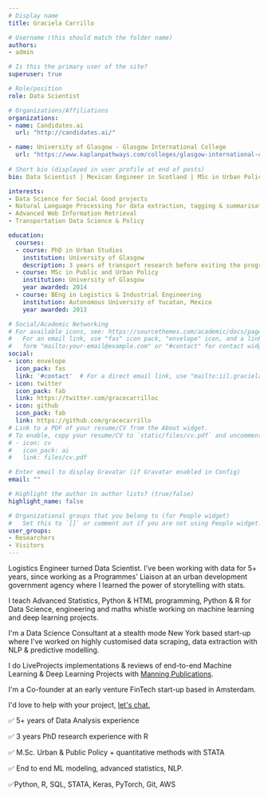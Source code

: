 ```yaml
---
# Display name
title: Graciela Carrillo

# Username (this should match the folder name)
authors:
- admin

# Is this the primary user of the site?
superuser: true

# Role/position
role: Data Scientist

# Organizations/Affiliations
organizations:
- name: Candidates.ai
  url: "http://candidates.ai/"

- name: University of Glasgow - Glasgow International College
  url: "https://www.kaplanpathways.com/colleges/glasgow-international-college/"
  
# Short bio (displayed in user profile at end of posts)
bio: Data Scientist | Mexican Engineer in Scotland | MSc in Urban Policy | Transport geek

interests:
- Data Science for Social Good projects
- Natural Language Processing for data extraction, tagging & summarisation
- Advanced Web Information Retrieval
- Transportation Data Science & Policy

education:
  courses:
  - course: PhD in Urban Studies
    institution: University of Glasgow
    description: 3 years of transport research before exiting the programme
  - course: MSc in Public and Urban Policy
    institution: University of Glasgow
    year awarded: 2014
  - course: BEng in Logistics & Industrial Engineering
    institution: Autonomous University of Yucatan, Mexico
    year awarded: 2013

# Social/Academic Networking
# For available icons, see: https://sourcethemes.com/academic/docs/page-builder/#icons
#   For an email link, use "fas" icon pack, "envelope" icon, and a link in the
#   form "mailto:your-email@example.com" or "#contact" for contact widget.
social:
- icon: envelope
  icon_pack: fas
  link: '#contact'  # For a direct email link, use "mailto:iil.gracielacarrillo@gmail.com".
- icon: twitter
  icon_pack: fab
  link: https://twitter.com/gracecarrilloc
- icon: github
  icon_pack: fab
  link: https://github.com/gracecarrillo
# Link to a PDF of your resume/CV from the About widget.
# To enable, copy your resume/CV to `static/files/cv.pdf` and uncomment the lines below.
# - icon: cv
#   icon_pack: ai
#   link: files/cv.pdf

# Enter email to display Gravatar (if Gravatar enabled in Config)
email: ""

# Highlight the author in author lists? (true/false)
highlight_name: false

# Organizational groups that you belong to (for People widget)
#   Set this to `[]` or comment out if you are not using People widget.
user_groups:
- Researchers
- Visitors
---
```

Logistics Engineer turned Data Scientist. I've been working with data for 5+ years, since working as a Programmes' Liaison at an urban development government agency where I learned the power of storytelling with stats. 

I teach Advanced Statistics, Python & HTML programming, Python & R for Data Science, engineering and maths whistle working on machine learning and deep learning projects. 

I'm a Data Science Consultant at a stealth mode New York based start-up where I've worked on highly customised data scraping, data extraction with NLP & predictive modelling. 

I do LiveProjects implementations & reviews of end-to-end Machine Learning & Deep Learning Projects with [Manning Publications](https://liveproject.manning.com.). 

I'm a Co-founder at an early venture FinTech start-up based in Amsterdam. 

I'd love to help with your project, [let's chat.](https://calendly.com/gracecarrillo/30-minute-meeting)

✅ 5+ years of Data Analysis experience

✅ 3 years PhD research experience with R

✅ M.Sc. Urban & Public Policy + quantitative methods with STATA

✅ End to end ML modeling, advanced statistics, NLP.

✅Python, R, SQL, STATA, Keras, PyTorch, Git, AWS
